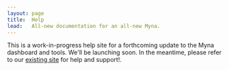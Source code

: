 ```yaml
---
layout: page
title:  Help
lead:   All-new documentation for an all-new Myna.
---
```


<p class="alert alert-danger">
  This is a work-in-progress help site for a forthcoming update to the Myna dashboard and tools. We'll be launching soon. In the meantime, please refer to our <a href="https://mynaweb.com/help">existing site</a> for help and support!.
</p>
